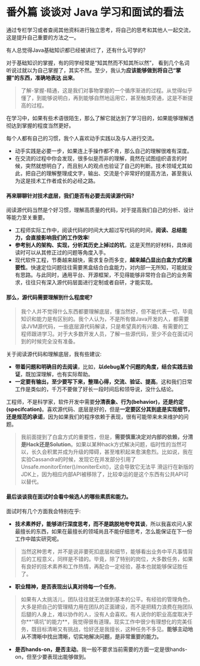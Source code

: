 番外篇 谈谈对 Java 学习和面试的看法
=====

通过专栏学习或者查阅其他资料进行独立思考，将自己的思考和其他人一起交流，这是提升自己重要的方法之一。

有人总觉得Java基础知识都已经被讲烂了，还有什么可学的?

对于基础知识的掌握，有的同学经常是“知其然而不知其所以然”， 看到几个名词听说过就以为自己掌握了，其实不然。至少，我认为**应该能够做到将自己“掌握”的东西，准确地表达
出来**。 

> 了解-掌握-精通，这是我们对事物掌握的一个循序渐进的过程。从觉得似乎懂了，到能够说明白，再到能够自然地运用它，甚至触类旁通，这是不断提高的过程。

在学习中，如果有些术语很陌生，那么了解它就达到了学习目的，如果能够理解透彻达到掌握的程度当然更好。

每个人都有自己的习惯，我个人喜欢动手实践以及与人进行交流。

- 动手实践是必要一步，如果连上手操作都不肯，那么自己的理解很难有深度。
- 在交流的过程中你会发现，很多似是而非的理解，竟然在试图组织语言的时候，突然就想明白了，而且别人的观点也验证了自己的判断。技术领域尤其如此，把自己的理解整理成文字，输出、交流是个非常好的提高方法，甚至我认为这是技术工作者成长的必经之路。

#### 再来聊聊针对技术底层，我们是否有必要去阅读源代码?
阅读源代码当然是个好习惯，理解高质量的代码，对于提高我们自己的分析、设计等能力至关重要。

- 工程师实际工作中，阅读代码的时间大大超过写代码的时间，**阅读、总结能力，会直接影响我们的工作效率**!
- **参考别人的架构、实现，分析其历史上掉过的坑**，这是天然的好材料，具体阅读时可以从其修正过的问题等角度入手。 
- 现代软件工程，节奏越来越快，需求复杂而多变，**越来越凸显出白盒方式的重要性**。快速定位问题往往需要黑盒结合白盒能力，对内部一无所知，可能就没有思路。与此同时，通用平台、开源框架，不见得能够非常符合自己的业务需求，往往只有深入源代码层面进行定制或者自研，才能实现。

#### 那么，源代码需要理解到什么程度呢? 
> 我个人并不觉得什么东西都要理解底层，懂当然好，但不能代表一切，毕竟知识和能力是有区别的。我个人认为，不是所有做Java开发的人，都需要读JVM源代码，一些底层源代码解读，只是希望真的有兴趣、有需要的工程师跟进学习。对于大多数开发人员，了解一些源代码，至少不会在面试问到的时候完全没有准备。

关于阅读源代码和理解底层，我有些建议: 

- **带着问题和明确目的去阅读**，比如，**以debug某个问题的角度，结合实践去验证**，既加深理解，也有实际帮助。
- **一定要有输出，至少要写下来，整理心得，交流、验证、提高**。这和我们日常工作是类似的，千万不要做了好长一段时间后和领导说，没什么结论。

工程师，不是科学家，软件开发中需要**分清表象、行为(behavior)，还是约定(specifcation)**。喜欢源代码、底层是好的，但是**一定要区分其到底是实现细节，还是规范的承诺**，因为如果我们的程序依赖于表现，很有可能带来未来维护的问题。
> 我前面提到了白盒方式的重要性，但是，**需要慎重决定对内部的依赖，分清是Hack还是Solution**。如果以某种hack方式解决问题，临时性的当然可以，长久会积累并成为升级的障碍，甚至堆积起来愈演愈烈。比如说，我在实验Cassandra的时候，发现它在并发部分引用了Unsafe.monitorEnter()/moniterExit()，这会导致它无法平 滑运行在新版的JDK上，因为相应内部API被移除了，比较幸运的是这个东西有公共API可以替代。

#### 最后谈谈我在面试时会看中候选人的哪些素质和能力。
面试时有几个方面我会特别在乎:

- **技术素养好，能够进行深度思考，而不是跳脱地夸夸其谈**，所以我喜欢问人家最擅长的东西，如果在最擅长的领域尚且不能仔细思考，怎么能保证在下一份工作中踏实研究呢。

> 当然这种思考，并不是说非要死扣底层和细节，能够看出业务中平凡事情背后的工程意义，同样是不错的。毕竟，除了特别的岗位，大多数任务，如果有良好的技术素养和工作热情，再配合一定经验，基本也就能够保证胜任了。 

- **职业精神，是否表现出认真对待每一个任务**。

> 如果有人太挑活儿，团队往往就无法做到基本的公平。有经验的管理角色，大多是把自己的管理精力用在团队的正面建设，而不是把精力浪费在拖团队后腿的人身上，难以协作的人，没有人会喜欢。有人说你的职业高度取决于你**“填坑”的能力**，我觉得很有道理。现实工作中很少有理想化的完美任务，既目标清晰又有挑战，恰好还是我擅长，这种任务不多见。**能够主动地从不清晰中找出清晰，切实地解决问题，是非常重要的能力。**

- **是否hands-on，是否主动**。我一般不要求当前需要的方面一定是很hands-on，但至少要表现出能够做到。